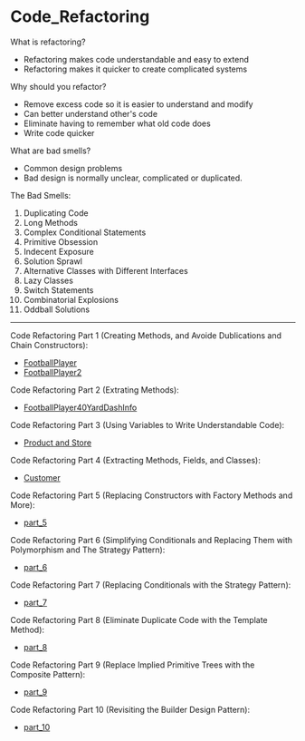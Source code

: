 # Code_Refactoring

What is refactoring?
- Refactoring makes code understandable and easy to extend
- Refactoring makes it quicker to create complicated systems

Why should you refactor?
- Remove excess code so it is easier to understand and modify
- Can better understand other's code
- Eliminate having to remember what old code does
- Write code quicker

What are bad smells?
- Common design problems
- Bad design is normally unclear, complicated or duplicated.

The Bad Smells:
1. Duplicating Code
2. Long Methods
3. Complex Conditional Statements
4. Primitive Obsession
5. Indecent Exposure
6. Solution Sprawl
7. Alternative Classes with Different Interfaces
8. Lazy Classes
9. Switch Statements
10. Combinatorial Explosions
11. Oddball Solutions

----
Code Refactoring Part 1 (Creating Methods, and Avoide Dublications and Chain Constructors):
- [FootballPlayer](https://github.com/20b2122/Code_Refactoring/blob/main/FootballPlayer.java) 
- [FootballPlayer2](https://github.com/20b2122/Code_Refactoring/blob/main/FootballPlayer2.java)

Code Refactoring Part 2 (Extrating Methods):
- [FootballPlayer40YardDashInfo](https://github.com/20b2122/Code_Refactoring/blob/main/FootballPlayer40YardDashInfo.java)

Code Refactoring Part 3 (Using Variables to Write Understandable Code):
- [Product and Store](https://github.com/20b2122/Code_Refactoring/blob/main/part_3.md)

Code Refactoring Part 4 (Extracting Methods, Fields, and Classes):
- [Customer](https://github.com/20b2122/Code_Refactoring/blob/main/Customer.java)

Code Refactoring Part 5 (Replacing Constructors with Factory Methods and More):
- [part_5](https://github.com/20b2122/Code_Refactoring/blob/main/part_5.md)

Code Refactoring Part 6 (Simplifying Conditionals and Replacing Them with Polymorphism and The Strategy Pattern):
- [part_6](https://github.com/20b2122/Code_Refactoring/blob/main/part_6.md)

Code Refactoring Part 7 (Replacing Conditionals with the Strategy Pattern):
- [part_7](https://github.com/20b2122/Code_Refactoring/blob/main/part_7.md)

Code Refactoring Part 8 (Eliminate Duplicate Code with the Template Method):
- [part_8](https://github.com/20b2122/Code_Refactoring/blob/main/part_8.md)

Code Refactoring Part 9 (Replace Implied Primitive Trees with the Composite Pattern):
- [part_9](https://github.com/20b2122/Code_Refactoring/blob/main/part_9.md)

Code Refactoring Part 10 (Revisiting the Builder Design Pattern):
- [part_10](https://github.com/20b2122/Code_Refactoring/blob/main/part_10.md)
